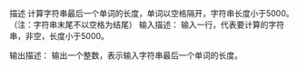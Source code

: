 描述
计算字符串最后一个单词的长度，单词以空格隔开，字符串长度小于5000。（注：字符串末尾不以空格为结尾）
输入描述：
输入一行，代表要计算的字符串，非空，长度小于5000。

输出描述：
输出一个整数，表示输入字符串最后一个单词的长度。